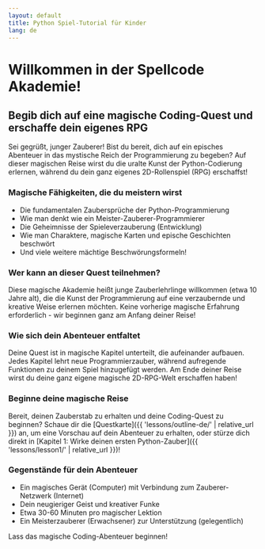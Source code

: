 ```yaml
---
layout: default
title: Python Spiel-Tutorial für Kinder
lang: de
---
```


# Willkommen in der Spellcode Akademie!

## Begib dich auf eine magische Coding-Quest und erschaffe dein eigenes RPG

<i class="fas fa-hat-wizard"></i> Sei gegrüßt, junger Zauberer! Bist du bereit, dich auf ein episches Abenteuer in das mystische Reich der Programmierung zu begeben? Auf dieser magischen Reise wirst du die uralte Kunst der Python-Codierung erlernen, während du dein ganz eigenes 2D-Rollenspiel (RPG) erschaffst!

### Magische Fähigkeiten, die du meistern wirst

- <i class="fas fa-book-spells"></i> Die fundamentalen Zaubersprüche der Python-Programmierung
- <i class="fas fa-brain"></i> Wie man denkt wie ein Meister-Zauberer-Programmierer
- <i class="fas fa-gamepad"></i> Die Geheimnisse der Spieleverzauberung (Entwicklung)
- <i class="fas fa-users"></i> Wie man Charaktere, magische Karten und epische Geschichten beschwört
- <i class="fas fa-sparkles"></i> Und viele weitere mächtige Beschwörungsformeln!

### Wer kann an dieser Quest teilnehmen?

Diese magische Akademie heißt junge Zauberlehrlinge willkommen (etwa 10 Jahre alt), die die Kunst der Programmierung auf eine verzaubernde und kreative Weise erlernen möchten. Keine vorherige magische Erfahrung erforderlich - wir beginnen ganz am Anfang deiner Reise!

### Wie sich dein Abenteuer entfaltet

Deine Quest ist in magische Kapitel unterteilt, die aufeinander aufbauen. Jedes Kapitel lehrt neue Programmierzauber, während aufregende Funktionen zu deinem Spiel hinzugefügt werden. Am Ende deiner Reise wirst du deine ganz eigene magische 2D-RPG-Welt erschaffen haben!

### Beginne deine magische Reise

Bereit, deinen Zauberstab zu erhalten und deine Coding-Quest zu beginnen? Schaue dir die [Questkarte]({{ 'lessons/outline-de/' | relative_url }}) an, um eine Vorschau auf dein Abenteuer zu erhalten, oder stürze dich direkt in [Kapitel 1: Wirke deinen ersten Python-Zauber]({{ 'lessons/lesson1/' | relative_url }})!

### Gegenstände für dein Abenteuer

- <i class="fas fa-laptop"></i> Ein magisches Gerät (Computer) mit Verbindung zum Zauberer-Netzwerk (Internet)
- <i class="fas fa-lightbulb"></i> Dein neugieriger Geist und kreativer Funke
- <i class="fas fa-hourglass-half"></i> Etwa 30-60 Minuten pro magischer Lektion
- <i class="fas fa-user-shield"></i> Ein Meisterzauberer (Erwachsener) zur Unterstützung (gelegentlich)

<i class="fas fa-wand-sparkles"></i> Lass das magische Coding-Abenteuer beginnen! <i class="fas fa-dragon"></i>
